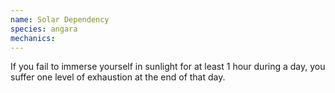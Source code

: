 ```yaml
---
name: Solar Dependency
species: angara
mechanics:
---
```

If you fail to immerse yourself in sunlight for at least 1 hour during a day, you suffer one level of exhaustion at the
end of that day.

